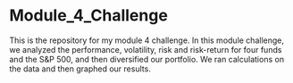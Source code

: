 # Module_4_Challenge
This is the repository for my module 4 challenge. In this module challenge, we analyzed the performance, volatility, risk and risk-return for four funds and the S&P 500, and then diversified our portfolio. We ran calculations on the data and then graphed our results. 
